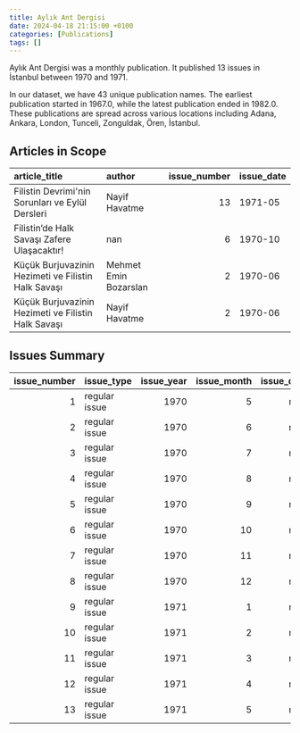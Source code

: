 ```yaml
---
title: Aylık Ant Dergisi
date: 2024-04-18 21:15:00 +0100
categories: [Publications]
tags: []
---
```


Aylık Ant Dergisi was a monthly publication. It published 13 issues in İstanbul between 1970 and 1971.

In our dataset, we have 43 unique publication names. The earliest publication started in 1967.0, while the latest publication ended in 1982.0. These publications are spread across various locations including Adana, Ankara, London, Tunceli, Zonguldak, Ören, İstanbul.

## Articles in Scope

| article_title                                       | author                |   issue_number | issue_date   |
|:----------------------------------------------------|:----------------------|---------------:|:-------------|
| Filistin Devrimi'nin Sorunları ve Eylül Dersleri    | Nayif Havatme         |             13 | 1971-05      |
| Filistin’de Halk Savaşı Zafere Ulaşacaktır!         | nan                   |              6 | 1970-10      |
| Küçük Burjuvazinin Hezimeti ve Filistin Halk Savaşı | Mehmet Emin Bozarslan |              2 | 1970-06      |
| Küçük Burjuvazinin Hezimeti ve Filistin Halk Savaşı | Nayif Havatme         |              2 | 1970-06      |

## Issues Summary

|   issue_number | issue_type    |   issue_year |   issue_month |   issue_day |
|---------------:|:--------------|-------------:|--------------:|------------:|
|              1 | regular issue |         1970 |             5 |         nan |
|              2 | regular issue |         1970 |             6 |         nan |
|              3 | regular issue |         1970 |             7 |         nan |
|              4 | regular issue |         1970 |             8 |         nan |
|              5 | regular issue |         1970 |             9 |         nan |
|              6 | regular issue |         1970 |            10 |         nan |
|              7 | regular issue |         1970 |            11 |         nan |
|              8 | regular issue |         1970 |            12 |         nan |
|              9 | regular issue |         1971 |             1 |         nan |
|             10 | regular issue |         1971 |             2 |         nan |
|             11 | regular issue |         1971 |             3 |         nan |
|             12 | regular issue |         1971 |             4 |         nan |
|             13 | regular issue |         1971 |             5 |         nan |